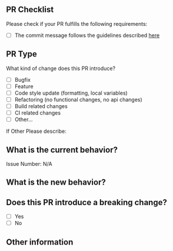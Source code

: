 ## PR Checklist

Please check if your PR fulfills the following requirements:

- [ ] The commit message follows the guidelines described [here](../README.md)

## PR Type

What kind of change does this PR introduce?

- [ ] Bugfix
- [ ] Feature
- [ ] Code style update (formatting, local variables)
- [ ] Refactoring (no functional changes, no api changes)
- [ ] Build related changes
- [ ] CI related changes
- [ ] Other...

If Other Please describe:

## What is the current behavior?

Issue Number: N/A

## What is the new behavior?

## Does this PR introduce a breaking change?

- [ ] Yes
- [ ] No

## Other information
